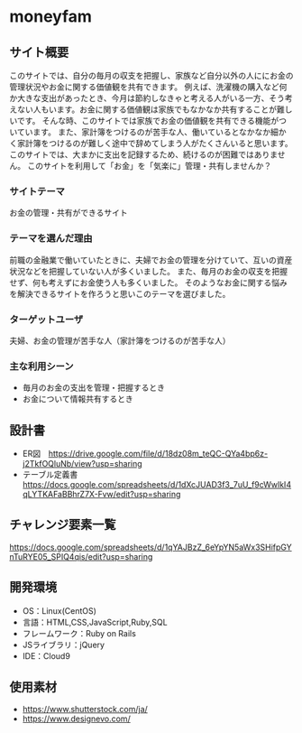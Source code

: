 # moneyfam

## サイト概要
このサイトでは、自分の毎月の収支を把握し、家族など自分以外の人ににお金の管理状況やお金に関する価値観を共有できます。
例えば、洗濯機の購入など何か大きな支出があったとき、今月は節約しなきゃと考える人がいる一方、そう考えない人もいます。お金に関する価値観は家族でもなかなか共有することが難しいです。
そんな時、このサイトでは家族でお金の価値観を共有できる機能がついています。
また、家計簿をつけるのが苦手な人、働いているとなかなか細かく家計簿をつけるのが難しく途中で辞めてしまう人がたくさんいると思います。
このサイトでは、大まかに支出を記録するため、続けるのが困難ではありません。
このサイトを利用して「お金」を「気楽に」管理・共有しませんか？

### サイトテーマ
お金の管理・共有ができるサイト

### テーマを選んだ理由
前職の金融業で働いていたときに、夫婦でお金の管理を分けていて、互いの資産状況などを把握していない人が多くいました。
また、毎月のお金の収支を把握せず、何も考えずにお金使う人も多くいました。
そのようなお金に関する悩みを解決できるサイトを作ろうと思いこのテーマを選びました。

### ターゲットユーザ
夫婦、お金の管理が苦手な人（家計簿をつけるのが苦手な人）

### 主な利用シーン
- 毎月のお金の支出を管理・把握するとき
- お金について情報共有するとき

## 設計書
- ER図　https://drive.google.com/file/d/18dz08m_teQC-QYa4bp6z-j2TkfOQluNb/view?usp=sharing
- テーブル定義書　https://docs.google.com/spreadsheets/d/1dXcJUAD3f3_7uU_f9cWwlkI4qLYTKAFaBBhrZ7X-Fvw/edit?usp=sharing

## チャレンジ要素一覧
https://docs.google.com/spreadsheets/d/1qYAJBzZ_6eYpYN5aWx3SHifpGYnTuRYE05_SPIQ4qis/edit?usp=sharing

## 開発環境
- OS：Linux(CentOS)
- 言語：HTML,CSS,JavaScript,Ruby,SQL
- フレームワーク：Ruby on Rails
- JSライブラリ：jQuery
- IDE：Cloud9

## 使用素材
- https://www.shutterstock.com/ja/
- https://www.designevo.com/
